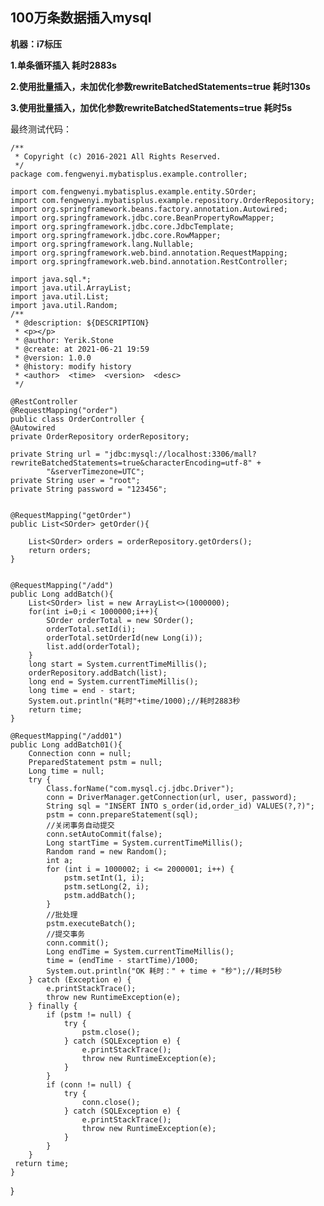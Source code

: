 ## 100万条数据插入mysql ##

**机器：i7标压**

**1.单条循环插入 耗时2883s**

**2.使用批量插入，未加优化参数rewriteBatchedStatements=true 耗时130s**

**3.使用批量插入，加优化参数rewriteBatchedStatements=true 耗时5s**



最终测试代码：

    /**
     * Copyright (c) 2016-2021 All Rights Reserved.
     */
    package com.fengwenyi.mybatisplus.example.controller;
    
    import com.fengwenyi.mybatisplus.example.entity.SOrder;
    import com.fengwenyi.mybatisplus.example.repository.OrderRepository;
    import org.springframework.beans.factory.annotation.Autowired;
    import org.springframework.jdbc.core.BeanPropertyRowMapper;
    import org.springframework.jdbc.core.JdbcTemplate;
    import org.springframework.jdbc.core.RowMapper;
    import org.springframework.lang.Nullable;
    import org.springframework.web.bind.annotation.RequestMapping;
    import org.springframework.web.bind.annotation.RestController;
    
    import java.sql.*;
    import java.util.ArrayList;
    import java.util.List;
    import java.util.Random;
    /**
     * @description: ${DESCRIPTION}
     * <p></p>
     * @author: Yerik.Stone
     * @create: at 2021-06-21 19:59
     * @version: 1.0.0
     * @history: modify history
     * <author>  <time>  <version>  <desc>
     */
    
    @RestController
    @RequestMapping("order")
    public class OrderController {
    @Autowired
    private OrderRepository orderRepository;

    private String url = "jdbc:mysql://localhost:3306/mall?rewriteBatchedStatements=true&characterEncoding=utf-8" +
            "&serverTimezone=UTC";
    private String user = "root";
    private String password = "123456";

    
    @RequestMapping("getOrder")
    public List<SOrder> getOrder(){

        List<SOrder> orders = orderRepository.getOrders();
        return orders;
    }


    @RequestMapping("/add")
    public Long addBatch(){
        List<SOrder> list = new ArrayList<>(1000000);
        for(int i=0;i < 1000000;i++){
            SOrder orderTotal = new SOrder();
            orderTotal.setId(i);
            orderTotal.setOrderId(new Long(i));
            list.add(orderTotal);
        }
        long start = System.currentTimeMillis();
        orderRepository.addBatch(list);
        long end = System.currentTimeMillis();
        long time = end - start;
        System.out.println("耗时"+time/1000);//耗时2883秒
        return time;
    }

    @RequestMapping("/add01")
    public Long addBatch01(){
        Connection conn = null;
        PreparedStatement pstm = null;
        Long time = null;
        try {
            Class.forName("com.mysql.cj.jdbc.Driver");
            conn = DriverManager.getConnection(url, user, password);
            String sql = "INSERT INTO s_order(id,order_id) VALUES(?,?)";
            pstm = conn.prepareStatement(sql);
            //关闭事务自动提交
            conn.setAutoCommit(false);
            Long startTime = System.currentTimeMillis();
            Random rand = new Random();
            int a;
            for (int i = 1000002; i <= 2000001; i++) {
                pstm.setInt(1, i);
                pstm.setLong(2, i);
                pstm.addBatch();
            }
            //批处理
            pstm.executeBatch();
            //提交事务
            conn.commit();
            Long endTime = System.currentTimeMillis();
            time = (endTime - startTime)/1000;
            System.out.println("OK 耗时：" + time + "秒");//耗时5秒
        } catch (Exception e) {
            e.printStackTrace();
            throw new RuntimeException(e);
        } finally {
            if (pstm != null) {
                try {
                    pstm.close();
                } catch (SQLException e) {
                    e.printStackTrace();
                    throw new RuntimeException(e);
                }
            }
            if (conn != null) {
                try {
                    conn.close();
                } catch (SQLException e) {
                    e.printStackTrace();
                    throw new RuntimeException(e);
                }
            }
        }
     return time;
    }
}
